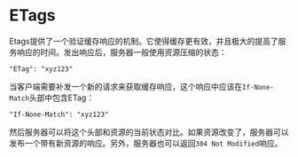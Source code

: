 # ETags

Etags提供了一个验证缓存响应的机制。它使得缓存更有效，并且极大的提高了服务响应的时间。发出响应后，服务器一般使用资源压缩的状态：
```
"ETag": "xyz123"
```

当客户端需要补发一个新的请求来获取缓存响应，这个响应中应该在`If-None-Match`头部中包含ETag：
```
"If-None-Match": "xyz123"
```

然后服务器可以将这个头部和资源的当前状态对比。如果资源改变了，服务器可以发布一个带有新资源的响应。另外，服务器也可以返回`304 Not Modified`响应。


